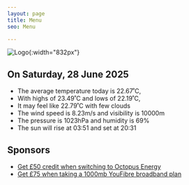 ```yaml
---
layout: page
title: Menu
seo: Menu

---
```


![Logo](/images/logo.jpg){:width="832px"}

<!-- weather_marker starts -->
## On Saturday, 28 June 2025

- The average temperature today is 22.67˚C,
- With highs of 23.49˚C and lows of 22.19˚C,
- It may feel like 22.79˚C with few clouds
- The wind speed is 8.23m/s and visibility is 10000m
- The pressure is 1023hPa and humidity is 69%
- The sun will rise at 03:51 and set at 20:31

<!-- weather_marker ends -->

## Sponsors

- [Get £50 credit when switching to Octopus Energy](https://bit.ly/3oD1nnS)
- [Get £75 when taking a 1000mb YouFibre broadband plan](https://aklam.io/91zWhU?)
